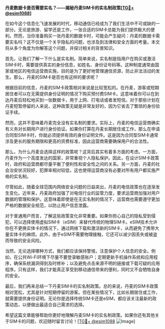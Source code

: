 **丹麦数据卡是否需要实名？——揭秘丹麦SIM卡的实名制政策[[TG💪+ @esim1088](https://t.me/s/esim1088)]**

在如今这个信息化飞速发展的时代，移动通信已经成为了我们生活中不可或缺的一部分。无论是旅游、留学还是工作，一张合适的SIM卡总能为我们提供极大的便利。然而，当你准备购买一张丹麦的数据卡时，可能会产生疑问：丹麦的数据卡需要实名吗？这不仅是一个关乎隐私的问题，也涉及到法律和安全方面的考量。本文将从多个角度为你解答这个问题，并探讨相关的背景知识。

首先，让我们了解一下什么是实名制。简单来说，实名制是指用户在购买或激活SIM卡时，需要提供真实的身份信息，如姓名、身份证号码等。这种制度通常由国家或地区的电信运营商实施，目的是为了更好地管理通信资源，防止非法活动的发生。那么，丹麦的SIM卡是否也有这样的要求呢？

根据目前的信息，丹麦的SIM卡政策相对来说是比较宽松的。在丹麦，游客或短期居住者可以在无需提供身份证明的情况下购买预付费SIM卡。这意味着你可以在到达丹麦后轻松地买到一张数据卡，用于上网、打电话或者发短信。对于那些计划在丹麦短暂停留的人来说，这种政策无疑是非常友好的，因为它省去了繁琐的身份验证手续。

然而，这并不意味着丹麦完全没有实名制的要求。实际上，丹麦的电信运营商确实有义务对长期用户进行身份验证。如果你打算在丹麦长期居住或工作，那么在申请合同型SIM卡时，你就必须提供有效的身份证明文件。这是因为合同型SIM卡通常涉及更长的服务期限和更高的资费标准，因此运营商需要确保用户的合法性。

那么，为什么丹麦会选择这样的政策呢？这背后其实有着多方面的考虑。一方面，丹麦作为一个高度发达的国家，非常重视个人隐私保护。因此，在设计SIM卡政策时，政府和运营商都尽量平衡了便利性和安全性之间的关系。另一方面，丹麦的社会治安状况较好，犯罪率相对较低，这也使得运营商没有必要对所有用户都实施严格的实名制。

尽管如此，随着全球范围内网络安全问题的日益突出，丹麦的电信政策也在逐渐发生变化。近年来，丹麦政府加强了对电信行业的监管力度，要求运营商加强对用户数据的管理和保护。这意味着即使是在无实名制的情况下，运营商也需要遵守更加严格的数据安全规范，以防止用户信息泄露。

对于普通用户而言，了解这些政策变化非常重要。如果你担心自己的隐私受到侵犯，可以选择使用虚拟SIM卡（eSIM）来替代传统的物理SIM卡。eSIM技术允许你在不更换实体卡的情况下，通过网络下载和激活新的SIM卡，从而避免了携带大量实体卡的麻烦。此外，由于eSIM不需要物理接触，它还可以减少因丢失或被盗而导致的安全风险。

当然，无论选择哪种方式，我们都应该保持警惕，注意保护个人信息的安全。例如，在公共Wi-Fi环境下尽量不要登录敏感账户；定期更新手机操作系统和应用程序，确保系统漏洞得到及时修补；以及避免点击来源不明的链接或下载可疑的应用程序。只有这样，我们才能真正享受到移动通信带来的便利，同时又不会牺牲自身的安全。

最后，我们再来总结一下丹麦SIM卡的实名制政策。总的来说，丹麦的SIM卡政策相对宽松，尤其是针对短期停留的游客。但在某些情况下，比如长期居住或工作，就需要提供身份证明。无论你是选择传统SIM卡还是eSIM，都应该关注最新的政策动态，以便做出最适合自己需求的选择。

希望这篇文章能够帮助你更好地理解丹麦SIM卡的实名制政策。如果你还有其他关于SIM卡的问题，欢迎随时留言讨论！[[TG💪+ @esim1088](https://t.me/s/esim1088) ![Image](https://i.postimg.cc/4NQfJmqS/Snipaste-2025-05-13-00-14-12.png)]